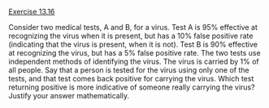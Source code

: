 [Exercise 13.16](13-16/)

Consider two medical tests, A and B, for a virus. Test A is 95%
effective at recognizing the virus when it is present, but has a 10%
false positive rate (indicating that the virus is present, when it is
not). Test B is 90% effective at recognizing the virus, but has a 5%
false positive rate. The two tests use independent methods of
identifying the virus. The virus is carried by 1% of all people. Say
that a person is tested for the virus using only one of the tests, and
that test comes back positive for carrying the virus. Which test
returning positive is more indicative of someone really carrying the
virus? Justify your answer mathematically.
